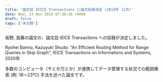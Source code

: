 ```yaml
---
title: '論文誌 IEICE Transactions に論文採録決定 (2019年 11月)'
date: Wed, 13 Nov 2019 07:38:36 +0000
draft: false
tags: ['未分類']
---
```


坂野, 首藤の論文の、論文誌 IEICE Transactions への採録が決定しました。

Ryohei Banno, Kazuyuki Shudo: "An Efficient Routing Method for Range Queries in Skip Graph", IEICE Transactions on Informations and Systems, 2020年

多数のコンピュータ（千とか万とか）が連携してデータ管理する状況での範囲検索 (例: 18〜23℃) 手法を述べた論文です。